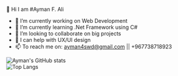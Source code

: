 
👋 Hi I am #Ayman F. Ali

- 🔭 I’m currently working on Web Development
- 🌱 I’m currently learning .Net Framework using C#
- 👯 I’m looking to collaborate on big projects
- 🤔 I can help with UX/UI design
- 📫 To reach me on: ayman4swd@gmail.com || +967738718923

![Ayman's GitHub stats](https://github-readme-stats.vercel.app/api?username=AymanAli00&theme=github_dark&show_icons=true)
<br>
![Top Langs](https://github-readme-stats.vercel.app/api/top-langs/?username=AymanAli00&layout=compact&theme=github_dark&show_icons=true)
